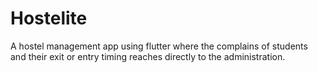 # Hostelite
A hostel management app using flutter where the complains of students and their exit or entry timing reaches directly to the administration.
